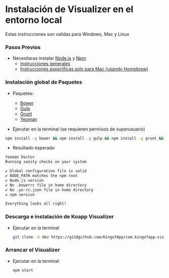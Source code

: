 
# Instalación de Visualizer en el entorno local

Estas instrucciones son validas para Windows, Mac y Linux

### Pasos Previos

- Necesitaras instalar [Node.js](https://nodejs.org/en/) y [Npm](https://www.npmjs.com/)
  - [Instrucciones generales](https://nodejs.org/en/download/)
  - [Instrucciones especificas solo para Mac (usando Homebrew)](http://blog.teamtreehouse.com/install-node-js-npm-mac)

### Instalación global de Paquetes
- Paquetes:
    - [Bower](https://bower.io/)
    - [Gulp](http://gulpjs.com/)
    - [Grunt](http://gruntjs.com/)
    - [Yeoman](http://yeoman.io/)

- Ejecutar en la terminal (se requieren permisos de superusuario)
```bash
npm install -g bower && npm install -g gulp && npm install -g grunt && npm install -g yo && yo doctor
```

- Resultado esperado
```bash
Yeoman Doctor
Running sanity checks on your system

✔ Global configuration file is valid
✔ NODE_PATH matches the npm root
✔ Node.js version
✔ No .bowerrc file in home directory
✔ No .yo-rc.json file in home directory
✔ npm version

Everything looks all right!
```


### Descarga e instalación de Koapp Visualizer

- Ejecutar en la terminal

  ```bash
  git clone -b dev https://git@github.com/KingofApp/com.kingofapp.visualizer.git && cd com.kingofapp.visualizer
  ```


### Arrancar el Visualizer
- Ejecutar en la terminal

  ```bash
  npm start
  ```
